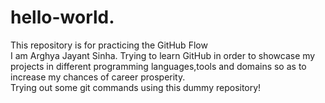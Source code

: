 # hello-world.
This repository is for practicing the GitHub Flow
<br>
I am Arghya Jayant Sinha. Trying to learn GitHub in order to showcase my projects in different programming languages,tools and domains so as to increase my chances of career prosperity.
<br>
Trying out some git commands using this dummy repository!
